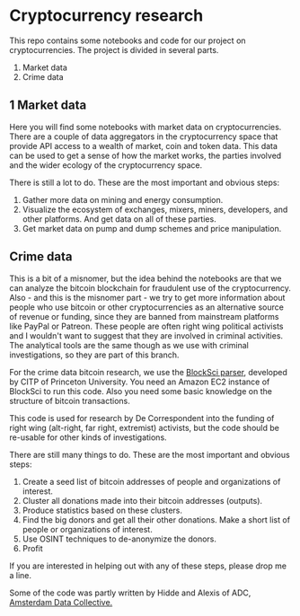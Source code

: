 # Cryptocurrency research

This repo contains some notebooks and code for our project on cryptocurrencies. The project is divided in several parts. 

1. Market data
2. Crime data

## 1 Market data

Here you will find some notebooks with market data on cryptocurrencies. There are a couple of data aggregators in the cryptocurrency space that provide API access to a wealth of market, coin and token data. This data can be used to get a sense of how the market works, the parties involved and the wider ecology of the cryptocurrency space. 

There is still a lot to do. These are the most important and obvious steps:
1. Gather more data on mining and energy consumption.
2. Visualize the ecosystem of exchanges, mixers, miners, developers, and other platforms. And get data on all of these parties.
3. Get market data on pump and dump schemes and price manipulation.

## Crime data

This is a bit of a misnomer, but the idea behind the notebooks are that we can analyze the bitcoin blockchain for fraudulent use of the cryptocurrency. Also - and this is the misnomer part - we try to get more information about people who use bitcoin or other cryptocurrencies as an alternative source of revenue or funding, since they are banned from mainstream platforms like PayPal or Patreon. These people are often right wing political activists and I wouldn't want to suggest that they are involved in criminal activities. The analytical tools are the same though as we use with criminal investigations, so they are part of this branch. 

For the crime data bitcoin research, we use the [BlockSci parser](https://github.com/citp/BlockSci), developed by CITP of Princeton University. You need an Amazon EC2 instance of BlockSci to run this code. Also you need some basic knowledge on the structure of bitcoin transactions.

This code is used for research by De Correspondent into the funding of right wing (alt-right, far right, extremist) activists, but the code should be re-usable for other kinds of investigations.

There are still many things to do. These are the most important and obvious steps:
1. Create a seed list of bitcoin addresses of people and organizations of interest.
2. Cluster all donations made into their bitcoin addresses (outputs).
3. Produce statistics based on these clusters.
4. Find the big donors and get all their other donations. Make a short list of people or organizations of interest.
5. Use OSINT techniques to de-anonymize the donors. 
6. Profit

If you are interested in helping out with any of these steps, please drop me a line.

Some of the code was partly written by Hidde and Alexis of ADC, [Amsterdam Data Collective.](https://amsterdamdatacollective.com/)
